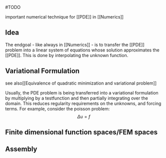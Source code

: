 
#TODO 

important numerical technique for [[PDE]] in [[Numerics]]


## Idea
The endgoal - like always in [[Numerics]] - is to transfer the [[PDE]] problem into a linear system of equations whose solution approximates the [[PDE]].
This is done by interpolating the unknown function.

## Variational Formulation
see also[[Equivalence of quadratic minimization and variational problem]]

Usually, the PDE problem is being transferred into a variational formulation by multiplying by a testfunction and then partially integrating over the domain. This reduces regularity requirements on the unknowns, and forcing terms.
For example, consider the poisson problem:
$$\Delta u = f$$


## Finite dimensional function spaces/FEM spaces


## Assembly
